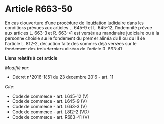 # Article R663-50

En cas d'ouverture d'une procédure de liquidation judiciaire dans les conditions prévues aux articles L. 645-9 et L. 645-12,
l'indemnité prévue aux articles L. 663-3 et R. 663-41 est versée au mandataire judiciaire ou à la personne choisie sur le
fondement du premier alinéa du II ou du III de l'article L. 812-2, déduction faite des sommes déjà versées sur le fondement
des trois derniers alinéas de l'article R. 663-41.

**Liens relatifs à cet article**

_Modifié par_:

  - Décret n°2016-1851 du 23 décembre 2016 - art. 11

_Cite_:

  - Code de commerce - art. L645-12 (V)
  - Code de commerce - art. L645-9 (V)
  - Code de commerce - art. L663-3 (V)
  - Code de commerce - art. L812-2 (VD)
  - Code de commerce - art. R663-41 (V)
